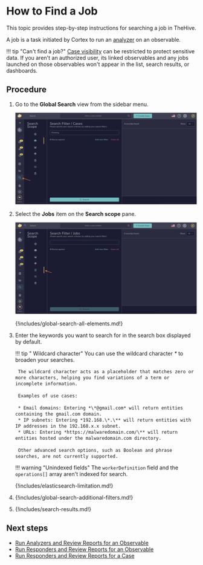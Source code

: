 # How to Find a Job

This topic provides step-by-step instructions for searching a job in TheHive.

A job is a task initiated by Cortex to run an [analyzer](../../../../../cortex/installation-and-configuration/analyzers-responders.md) on an observable.

!!! tip "Can't find a job?"
    <!-- md:version 5.5 --> [Case visibility](../about-cases.md#case-visibility) can be restricted to protect sensitive data. If you aren't an authorized user, its linked observables and any jobs launched on those observables won't appear in the list, search results, or dashboards.

<h2>Procedure</h2>

1. Go to the **Global Search** view from the sidebar menu.

    ![Global Search feature sidebar menu](../../../../images/user-guides/analyst-corner/cases/find-a-case-global-search-feature-sidebar-menu.png)

2. Select the **Jobs** item on the **Search scope** pane.

    ![Global Search feature sidebar menu](../../../../images/user-guides/analyst-corner/cases/find-a-job-global-search.png)

    {!includes/global-search-all-elements.md!}

3. Enter the keywords you want to search for in the search box displayed by default.

    !!! tip "<!-- md:version 5.4.7 --> Wildcard character"
        You can use the wildcard character *\** to broaden your searches.

        The wildcard character acts as a placeholder that matches zero or more characters, helping you find variations of a term or incomplete information.
        
        Examples of use cases:

        * Email domains: Entering *\*@gmail.com* will return entities containing the gmail.com domain.
        * IP subnets: Entering *192.168.\*.\** will return entities with IP addresses in the 192.168.x.x subnet.
        * URLs: Entering *https://malwaredomain.com/\** will return entities hosted under the malwaredomain.com directory.

        Other advanced search options, such as Boolean and phrase searches, are not currently supported.

    !!! warning "Unindexed fields"
        The `workerDefinition` field and the `operations[]` array aren't indexed for search.

    {!includes/elasticsearch-limitation.md!}

4. {!includes/global-search-additional-filters.md!}

5. {!includes/search-results.md!}

<h2>Next steps</h2>

* [Run Analyzers and Review Reports for an Observable](../observables/run-analyzers-on-an-observable.md)
* [Run Responders and Review Reports for an Observable](../observables/run-responders-on-an-observable.md)
* [Run Responders and Review Reports for a Case](../run-responders-on-a-case.md)